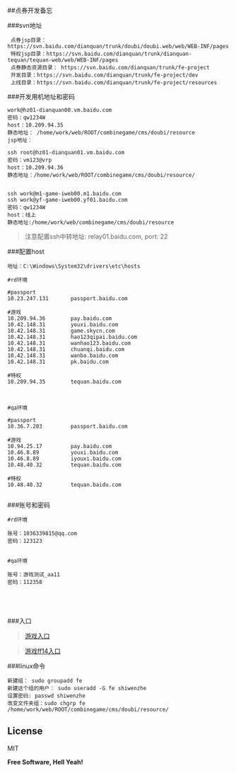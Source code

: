 ##点券开发备忘

###svn地址

```
 点券jsp目录：https://svn.baidu.com/dianquan/trunk/doubi/doubi.web/web/WEB-INF/pages
 特权jsp目录：https://svn.baidu.com/dianquan/trunk/dianquan-tequan/tequan-web/web/WEB-INF/pages
 点券静态资源目录： https://svn.baidu.com/dianquan/trunk/fe-project
 开发目录：https://svn.baidu.com/dianquan/trunk/fe-project/dev
 上线目录：https://svn.baidu.com/dianquan/trunk/fe-project/resources

```

###开发用机地址和密码


 
```
work@hz01-dianquan00.vm.baidu.com
密码：qw1234W
host：10.209.94.35
静态地址： /home/work/web/ROOT/combinegame/cms/doubi/resource
jsp地址： 

ssh root@hz01-dianquan01.vm.baidu.com
密码：vm123@vrp
host：10.209.94.36
静态地址：/home/work/web/ROOT/combinegame/cms/doubi/resource/


ssh work@m1-game-iweb00.m1.baidu.com
ssh work@yf-game-iweb00.yf01.baidu.com
密码：qw1234W
host：线上 
静态地址:/home/work/web/combinegame/cms/doubi/resource

```

> 注意配置ssh中转地址: relay01.baidu.com, port: 22

###配置host

```
地址：C:\Windows\System32\drivers\etc\hosts

#rd环境

#passport
10.23.247.131 		passport.baidu.com

#游戏
10.209.94.36 		pay.baidu.com
10.42.148.31    	youxi.baidu.com
10.42.148.31    	game.skycn.com
10.42.148.31    	hao123qipai.baidu.com
10.42.148.31    	wanhao123.baidu.com
10.42.148.31    	chuanqi.baidu.com
10.42.148.31     	wanba.baidu.com
10.42.148.31		pk.baidu.com

#特权
10.209.94.35		tequan.baidu.com



#qa环境

#passport           
10.36.7.203			passport.baidu.com

#游戏
10.94.25.17			pay.baidu.com
10.46.8.89			youxi.baidu.com
10.46.8.89			iyouxi.baidu.com
10.48.40.32 		tequan.baidu.com

#特权
10.48.40.32 		tequan.baidu.com


```

###账号和密码

```
#rd环境

账号：1036339815@qq.com
密码：123123


#qa环境

账号：游戏测试_aa11
密码：112358





```

 
 
###入口

> [游戏入口]

> [游戏ff14入口]





###linux命令

```
新建组： sudo groupadd fe
新建这个组的用户： sudo useradd -G fe shiwenzhe
设置密码: passwd shiwenzhe
改变文件夹组：sudo chgrp fe /home/work/web/ROOT/combinegame/cms/doubi/resource/

```


License
----

MIT


**Free Software, Hell Yeah!**

[john gruber]:http://daringfireball.net/
[@thomasfuchs]:http://twitter.com/thomasfuchs
[1]:http://daringfireball.net/projects/markdown/
[marked]:https://github.com/chjj/marked
[Ace Editor]:http://ace.ajax.org
[node.js]:http://nodejs.org
[Twitter Bootstrap]:http://twitter.github.com/bootstrap/
[keymaster.js]:https://github.com/madrobby/keymaster
[jQuery]:http://jquery.com
[@tjholowaychuk]:http://twitter.com/tjholowaychuk
[express]:http://expressjs.com

[jspSvnLink]: https://svn.baidu.com/dianquan/trunk/doubi/doubi.web/web/WEB-INF/pages

[游戏入口]: pay.baidu.com/cashier_desk.xhtml?productNo=1000001&platform=1&c=init
[游戏ff14入口]: http://pay.baidu.com/cashier_desk.xhtml?c=init&productNo=1000001&platform=15&gameId=892&productCode=24&productNumber=1
 

